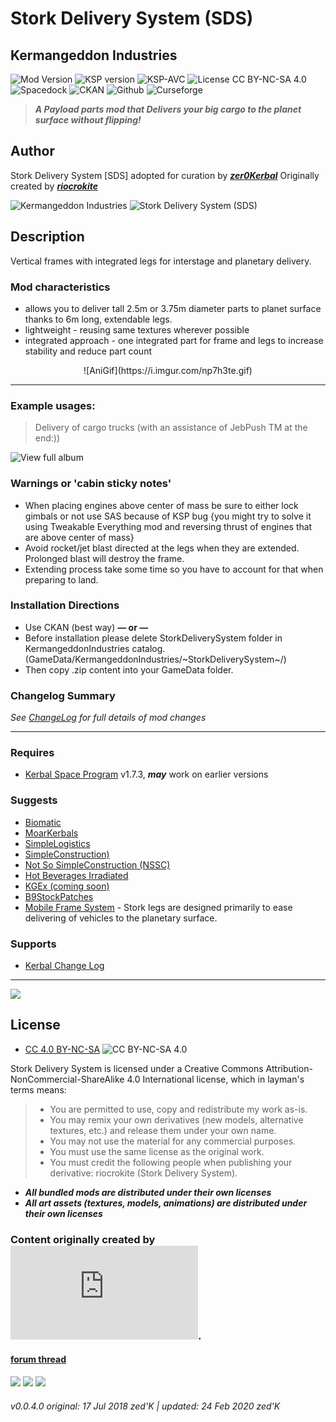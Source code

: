 <!-- Readme.md v1.2.0.0
Stork Delivery System (SDS)
created: 17 Jul 18
updated: 24 Feb 2020 -->

<!-- Download on SpaceDock here or Github here.
Also available on CKAN. -->
<!--center-->
# Stork Delivery System (SDS)
## Kermangeddon Industries<!--/center-->
<!--center-->
![Mod Version](https://img.shields.io/github/v/release/zer0Kerbal/StorkDeliverySystem?include_prereleases?style=plastic)
![KSP version](https://img.shields.io/endpoint?url=https://raw.githubusercontent.com/zer0Kerbal/StorkDeliverySystem/master/json/ksp.json?style=plastic) ![KSP-AVC](https://img.shields.io/badge/KSP-AVC--supported-brightgreen.svg?style=plastic) ![License CC BY-NC-SA 4.0](https://img.shields.io/badge/license-CC%20BY--NC--SA%204.0-lightgrey?style=plastic)<br>
![Spacedock](https://img.shields.io/badge/SpaceDock-listed-blue.svg?style=plastic) ![CKAN](https://img.shields.io/badge/CKAN-Indexed-blue.svg?style=plastic) ![Github](https://img.shields.io/badge/Github-Indexed-blue.svg?style=plastic) ![Curseforge](https://img.shields.io/badge/CurseForge-listed-blue.svg?style=plastic)  <!--/center-->

> ***A Payload parts mod that Delivers your big cargo to the planet surface without flipping!*** 
## Author
Stork Delivery System [SDS] adopted for curation by ***[zer0Kerbal](https://forum.kerbalspaceprogram.com/index.php?/profile/190933-zer0kerbal/)*** Originally created by [***riocrokite***](https://forum.kerbalspaceprogram.com/index.php?/profile/129319-riocrokite/)

![Kermangeddon Industries](https://raw.githubusercontent.com/zer0Kerbal/StorkDeliverySystem/master/images/banner.png "banner")
![Stork Delivery System (SDS)](https://raw.githubusercontent.com/zer0Kerbal/StorkDeliverySystem/master/images/logo250x250.png "logo")

## Description
Vertical frames with integrated legs for interstage and planetary delivery.

### Mod characteristics
- allows you to deliver tall 2.5m or 3.75m diameter parts to planet surface thanks to 6m long, extendable legs.
- lightweight - reusing same textures wherever possible
- integrated approach - one integrated part for frame and legs to increase stability and reduce part count
<center>
![AniGif](https://i.imgur.com/np7h3te.gif)
</center>
<hr>

### Example usages:
 > Delivery of cargo trucks (with an assistance of JebPush TM at the end:))

![View full album ](https://imgur.com/a/ohmmS)

### Warnings or 'cabin sticky notes'
- When placing engines above center of mass be sure to either lock gimbals or not use SAS because of KSP bug {you might try to solve it using Tweakable Everything mod and reversing thrust of engines that are above center of mass}
- Avoid rocket/jet blast directed at the legs when they are extended. Prolonged blast will destroy the frame.
- Extending process take some time so you have to account for that when preparing to land.

### Installation Directions 
- Use CKAN (best way)
**— or —**
- Before installation please delete StorkDeliverySystem folder in KermangeddonIndustries catalog. (GameData/KermangeddonIndustries/~StorkDeliverySystem~/)
- Then copy .zip content into your GameData folder.

### Changelog Summary
*See [ChangeLog](https://github.com/zer0Kerbal/StorkDeliverySystem/blob/master/Changelog.md) for full details of mod changes*
<hr>

### Requires
- [Kerbal Space Program](https://kerbalspaceprogram.com) v1.7.3, ***may*** work on earlier versions

### Suggests
- [Biomatic](https://forum.kerbalspaceprogram.com/index.php?/topic/191426-*)
- [MoarKerbals](https://forum.kerbalspaceprogram.com/index.php?/topic/191525-*)
- [SimpleLogistics](https://forum.kerbalspaceprogram.com/index.php?/topic/191045-*/)
- [SimpleConstruction)](https://forum.kerbalspaceprogram.com/index.php?/topic/191424-ksp-*)
- [Not So SimpleConstruction (NSSC)](http://forum.kerbalspaceprogram.com/index.php?/topic/152309-*)
- [Hot Beverages Irradiated](https://github.com/zer0Kerbal/HotBeverageIrradiated)
- [KGEx (coming soon)](https://github.com/zer0Kerbal/)
- [B9StockPatches](https://forum.kerbalspaceprogram.com/index.php?/topic/190870-*)
- [Mobile Frame System](https://forum.kerbalspaceprogram.com/threads/107791-*) - Stork legs are designed primarily to ease delivering of vehicles to the planetary surface.

### Supports
- [Kerbal Change Log](https://forum.kerbalspaceprogram.com/index.php?/topic/179207-*)
<hr>

<a href="https://forum.kerbalspaceprogram.com/index.php?/topic/83212-*" target="_blank"><img src="https://i.imgur.com/YdYfStN.jpg"/></a>

## License
- [CC 4.0 BY-NC-SA](https://creativecommons.org/licenses/by-nc-sa/4.0/) ![CC BY-NC-SA 4.0](https://licensebuttons.net/i/l/by-nc-sa/transparent/33/66/99/88x31.png "CC BY-NC-SA 4.0")<br>

Stork Delivery System is licensed under a Creative Commons Attribution-NonCommercial-ShareAlike 4.0 International license, which in layman's terms means:
> * You are permitted to use, copy and redistribute my work as-is.
> * You may remix your own derivatives (new models, alternative textures, etc.) and release them under your own name.
> * You may not use the material for any commercial purposes.
> * You must use the same license as the original work.
> * You must credit the following people when publishing your derivative: riocrokite (Stork Delivery System).

- ***All bundled mods are distributed under their own licenses***<br>
- ***All art assets (textures, models, animations) are distributed under their own licenses***<br>

### Content originally created by ![riocrokite](https://forum.kerbalspaceprogram.com/index.php?/profile/129319-riocrokite/).
#### [forum thread](https://forum.kerbalspaceprogram.com/index.php?/topic/97146-*)

<a href="https://github.com/zer0Kerbal/StorkDeliverySystem/releases/tag/0.0.4.0" target="_blank"><img src="https://i.imgur.com/RE4Ppr9.png"/></a>
<a href="https://spacedock.info/mod/2347" target="_blank"><img src="https://i.imgur.com/m0a7tn2.png"/></a>
<a href="https://www.curseforge.com/kerbal/ksp-mods/stork-delivery-system-sds" target="_blank"><img src="https://i.postimg.cc/RZNyB5vP/Download-On-Curse.png"/></a>

###### v0.0.4.0 original: 17 Jul 2018 zed'K | updated: 24 Feb 2020 zed'K
<!--
CC BY-NC-SA-4.0
zer0Kerbal-->

